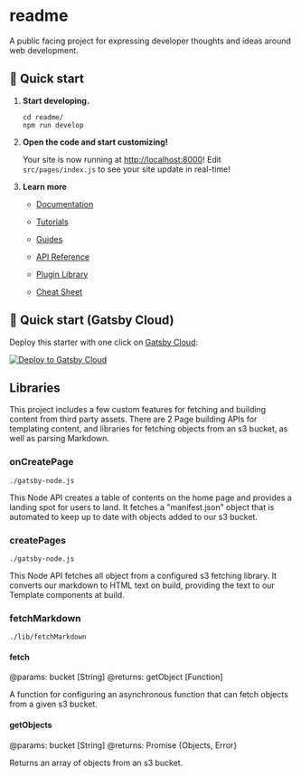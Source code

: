 # readme

A public facing project for expressing developer thoughts and ideas around web development.

## 🚀 Quick start

1. __Start developing.__

    ```shell
    cd readme/
    npm run develop
    ```

1. __Open the code and start customizing!__

    Your site is now running at <http://localhost:8000>!
    Edit `src/pages/index.js` to see your site update in real-time!

1. __Learn more__

    - [Documentation](https://www.gatsbyjs.com/docs/?utm_source=starter&utm_medium=readme&utm_campaign=minimal-starter)

    - [Tutorials](https://www.gatsbyjs.com/tutorial/?utm_source=starter&utm_medium=readme&utm_campaign=minimal-starter)

    - [Guides](https://www.gatsbyjs.com/tutorial/?utm_source=starter&utm_medium=readme&utm_campaign=minimal-starter)

    - [API Reference](https://www.gatsbyjs.com/docs/api-reference/?utm_source=starter&utm_medium=readme&utm_campaign=minimal-starter)

    - [Plugin Library](https://www.gatsbyjs.com/plugins?utm_source=starter&utm_medium=readme&utm_campaign=minimal-starter)

    - [Cheat Sheet](https://www.gatsbyjs.com/docs/cheat-sheet/?utm_source=starter&utm_medium=readme&utm_campaign=minimal-starter)

## 🚀 Quick start (Gatsby Cloud)

Deploy this starter with one click on [Gatsby Cloud](https://www.gatsbyjs.com/cloud/):

[<img src="https://www.gatsbyjs.com/deploynow.svg" alt="Deploy to Gatsby Cloud">](https://www.gatsbyjs.com/dashboard/deploynow?url=https://github.com/gatsbyjs/gatsby-starter-minimal)

## Libraries

This project includes a few custom features for fetching and building content from third party assets.  There are 2 Page building APIs for templating content, and libraries for fetching objects from an s3 bucket, as well as parsing Markdown.

### onCreatePage

`./gatsby-node.js`

This Node API creates a table of contents on the home page and provides a landing spot for users to land. It fetches a "manifest.json" object that is automated to keep up to date with objects added to our s3 bucket.

### createPages

`./gatsby-node.js`

This Node API fetches all object from a configured s3 fetching library.  It converts our markdown to HTML text on build,  providing the text to our Template components at build.

### fetchMarkdown

`./lib/fetchMarkdown`

#### fetch

@params: bucket [String]
@returns: getObject [Function]

A function for configuring an asynchronous function that can fetch objects from a given s3 bucket.

#### getObjects

@params: bucket [String]
@returns: Promise<Response> {Objects<Array>, Error<S3Error>}

Returns an array of objects from an s3 bucket.
